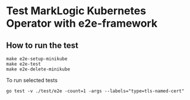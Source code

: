 # Test MarkLogic Kubernetes Operator with e2e-framework

## How to run the test

```
make e2e-setup-minikube
make e2e-test
make e2e-delete-minikube
```

To run selected tests
```
go test -v ./test/e2e -count=1 -args --labels="type=tls-named-cert"
```
